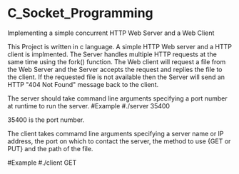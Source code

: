# C_Socket_Programming
Implementing a simple concurrent HTTP Web Server and a Web Client

This Project is written in c language. A simple HTTP Web server and a HTTP client is implmented.
The Server handles multiple HTTP requests at the same time using the fork() function. 
The Web client will request a file from the Web Server and the Server accepts the request and replies 
the file to the client. If the requested file is not available then the Server will send an HTTP "404 Not Found"
message back to the client.

The server should take command line arguments specifying a port number at runtime to run the server.
#Example
#./server 35400   

35400 is the port number.

The client takes commamd line arguments specifying a server name or IP address, the port on which to contact the server,
the method to use {GET or PUT} and the path of the file.

#Example
#./client <server IP> <server port number> GET <filename>
  
  
